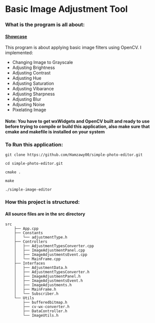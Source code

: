 # Basic Image Adjustment Tool

### What is the program is all about:
#### [Showcase](https://www.linkedin.com/posts/hamza-hassanain-ha067_cpp-cppprogramming-gui-activity-7109149690566209536-NpST?utm_source=share&utm_medium=member_desktop) 

This program is about applying basic image filters using OpenCV. I implemented:

- Changing Image to Grayscale
- Adjusting Brightness
- Adjusting Contrast
- Adjusting Hue
- Adjusting Saturation
- Adjusting Vibarance
- Adjusting Sharpness
- Adjusting Blur
- Adjusting Noise
- Pixelating Image

#### Note: You have to get wxWidgets and OpenCV built and ready to use before trying to compile or build this application, also make sure that cmake and makefile is installed on your system

### To Run this application:

```
git clone https://github.com/Hamzawy00/simple-photo-editor.git
```

```
cd simple-photo-editor.git
```

```
cmake .
```

```
make
```

```
./simple-image-editor
```

### How this project is structured:

#### All source files are in the src directory

```
src
    ├── App.cpp
    ├── Constants
    │   └── adjustmentType.h
    ├── Controllers
    │   ├── AdjustmentTypesConverter.cpp
    │   ├── ImageAdjustmentPanel.cpp
    │   ├── ImageAdjustmentsEvent.cpp
    │   └── MainFrame.cpp
    ├── Interfaces
    │   ├── AdjustmentData.h
    │   ├── AdjustmentTypesConverter.h
    │   ├── ImageAdjustmentPanel.h
    │   ├── ImageAdjustmentsEvent.h
    │   ├── ImageAdjustments.h
    │   ├── MainFrame.h
    │   └── Subscriber.h
    └── Utils
        ├── bufferedbitmap.h
        ├── cv-wx-converter.h
        ├── DataController.h
        └── ImageUtils.h
```
